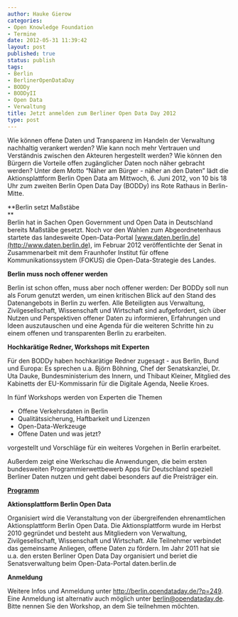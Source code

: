 ```yaml
---
author: Hauke Gierow
categories:
- Open Knowledge Foundation
- Termine
date: 2012-05-31 11:39:42
layout: post
published: true
status: publish
tags:
- Berlin
- BerlinerOpenDataDay
- BODDy
- BODDyII
- Open Data
- Verwaltung
title: Jetzt anmelden zum Berliner Open Data Day 2012
type: post
---
```


Wie können offene Daten und Transparenz im Handeln der Verwaltung nachhaltig verankert werden? Wie kann noch mehr Vertrauen und Verständnis zwischen den Akteuren hergestellt werden? Wie können den Bürgern die Vorteile offen zugänglicher Daten noch näher gebracht werden? Unter dem Motto “Näher am Bürger - näher an den Daten” lädt die Aktionsplattform Berlin Open Data am Mittwoch, 6. Juni 2012, von 10 bis 18 Uhr zum zweiten Berlin Open Data Day (BODDy) ins Rote Rathaus in Berlin-Mitte.

**Berlin setzt Maßstäbe  
**  
Berlin hat in Sachen Open Government und Open Data in Deutschland bereits Maßstäbe gesetzt. Noch vor den Wahlen zum Abgeordnetenhaus startete das landesweite Open-Data-Portal [www.daten.berlin.de](http://www.daten.berlin.de), im Februar 2012 veröffentlichte der Senat in Zusammenarbeit mit dem Fraunhofer Institut für offene Kommunikationssystem (FOKUS) die Open-Data-Strategie des Landes.

**Berlin muss noch offener werden**

Berlin ist schon offen, muss aber noch offener werden: Der BODDy soll nun als Forum genutzt werden, um einen kritischen Blick auf den Stand des Datenangebots in Berlin zu werfen. Alle Beteiligten aus Verwaltung, Zivilgesellschaft, Wissenschaft und Wirtschaft sind aufgefordert, sich über Nutzen und Perspektiven offener Daten zu informieren, Erfahrungen und Ideen auszutauschen und eine Agenda für die weiteren Schritte hin zu einem offenen und transparenten Berlin zu erarbeiten. 

**Hochkarätige Redner, Workshops mit Experten**

Für den BODDy haben hochkarätige Redner zugesagt - aus Berlin, Bund und Europa: Es sprechen u.a. Björn Böhning, Chef der Senatskanzlei, Dr. Uta Dauke, Bundesministerium des Innern, und Thibaut Kleiner, Mitglied des Kabinetts der EU-Kommissarin für die Digitale Agenda, Neelie Kroes.

In fünf Workshops werden von Experten die Themen 

* Offene Verkehrsdaten in Berlin  
* Qualitätssicherung, Haftbarkeit und Lizenzen  
* Open-Data-Werkzeuge  
* Offene Daten und was jetzt?

vorgestellt und Vorschläge für ein weiteres Vorgehen in Berlin erarbeitet.

Außerdem zeigt eine Werkschau die Anwendungen, die beim ersten bundesweiten Programmierwettbewerb Apps für Deutschland speziell Berliner Daten nutzen und geht dabei besonders auf die Preisträger ein.

**[Programm](http://berlin.opendataday.de/?p=139)**

**Aktionsplattform Berlin Open Data**

Organisiert wird die Veranstaltung von der übergreifenden ehrenamtlichen Aktionsplattform Berlin Open Data. Die Aktionsplattform wurde im Herbst 2010 gegründet und besteht aus Mitgliedern von Verwaltung, Zivilgesellschaft, Wissenschaft und Wirtschaft. Alle Teilnehmer verbindet das gemeinsame Anliegen, offene Daten zu fördern. Im Jahr 2011 hat sie u.a. den ersten Berliner Open Data Day organisiert und beriet die Senatsverwaltung beim Open-Data-Portal daten.berlin.de

**Anmeldung**

Weitere Infos und Anmeldung unter <http://berlin.opendataday.de/?p=249>. Eine Anmeldung ist alternativ auch möglich unter [berlin@opendataday.de](mailto:berlin@opendataday.de). Bitte nennen Sie den Workshop, an dem Sie teilnehmen möchten.